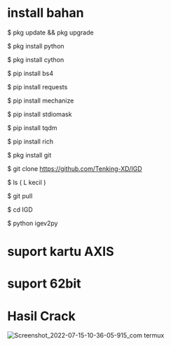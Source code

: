 
# install bahan 
$ pkg update && pkg upgrade

$ pkg install python

$ pkg install cython

$ pip install bs4

$ pip install requests

$ pip install mechanize

$ pip install stdiomask

$ pip install tqdm

$ pip install rich

$ pkg install git

$ git clone https://github.com/Tenking-XD/IGD

$ ls ( L kecil )

$ git pull

$ cd IGD

$ python igev2py
# suport kartu AXIS 

# suport 62bit

# Hasil Crack
![Screenshot_2022-07-15-10-36-05-915_com termux](https://user-images.githubusercontent.com/109226204/179202857-803ff97a-229e-49c7-8abc-e4429b888c23.jpg)
